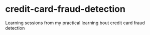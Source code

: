 # credit-card-fraud-detection
Learning sessions from my practical learning bout credit card fraud detection
